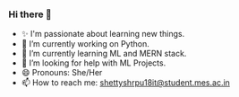 ### Hi there 👋


- ✨ I'm passionate about learning new things.
- 🔭 I’m currently working on Python.
- 🌱 I’m currently learning ML and MERN stack.
- 🤔 I’m looking for help with ML Projects.
- 😄 Pronouns: She/Her
- 📫 How to reach me: shettyshrpu18it@student.mes.ac.in
